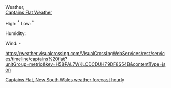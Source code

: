 <div id="openweathermap-widget-11"></div>
<script src='//openweathermap.org/themes/openweathermap/assets/vendor/owm/js/d3.min.js'></script><script>window.myWidgetParam ? window.myWidgetParam : window.myWidgetParam = [];  window.myWidgetParam.push({id: 11,cityid: '2172389',appid: '2b68180e12502df5d43acba59d0e8e72',units: 'metric',containerid: 'openweathermap-widget-11',  });  (function() {var script = document.createElement('script');script.async = true;script.charset = "utf-8";script.src = "//openweathermap.org/themes/openweathermap/assets/vendor/owm/js/weather-widget-generator.js";var s = document.getElementsByTagName('script')[0];s.parentNode.insertBefore(script, s);  })();</script>





<!-- weather widget start --><div id="m-booked-custom-widget-67921"> <div class="weather-customize" style="width:350px;"> <div class="booked-weather-custom-160 color-009fde" style="width:350px;" id="width5"> <div class="booked-weather-custom-160-date">Weather, </div> <div class="booked-weather-custom-160-main"> <a target="_blank" href="https://www.booked.net/weather/captains-flat-w2797800" class="booked-weather-custom-160-city"> Captains Flat Weather </a> <div class="booked-weather-custom-160-degree booked-weather-custom- wmd"><span></span></div> <div class="booked-weather-custom-details"> <p><span>High: <strong><sup>°</sup></strong></span><span> Low: <strong><sup>°</sup></strong></span></p> <p>Humidity: <strong></strong></p> <p>Wind: <strong> - </strong></p> </div> </div> </div> </div> </div><script type="text/javascript"> var css_file=document.createElement("link"); var widgetUrl = location.href; css_file.setAttribute("rel","stylesheet"); css_file.setAttribute("type","text/css"); css_file.setAttribute("href",'https://s.bookcdn.com/css/weather.css?v=0.0.1'); document.getElementsByTagName("head")[0].appendChild(css_file); function setWidgetData_67921(data) { if(typeof(data) != 'undefined' && data.results.length > 0) { for(var i = 0; i < data.results.length; ++i) { var objMainBlock = document.getElementById('m-booked-custom-widget-67921'); if(objMainBlock !== null) { var copyBlock = document.getElementById('m-bookew-weather-copy-'+data.results[i].widget_type); objMainBlock.innerHTML = data.results[i].html_code; if(copyBlock !== null) objMainBlock.appendChild(copyBlock); } } } else { alert('data=undefined||data.results is empty'); } } var widgetSrc = "https://widgets.booked.net/weather/info?action=get_weather_info;ver=7;cityID=w2797800;type=2;scode=124;ltid=3457;domid=w209;anc_id=82042;countday=undefined;cmetric=1;wlangID=1;color=009fde;wwidth=350;header_color=ffffff;text_color=333333;link_color=08488D;border_form=1;footer_color=ffffff;footer_text_color=333333;transparent=0;v=0.0.1";widgetSrc += ';ref=' + widgetUrl;widgetSrc += ';rand_id=67921';var weatherBookedScript = document.createElement("script"); weatherBookedScript.setAttribute("type", "text/javascript"); weatherBookedScript.src = widgetSrc; document.body.appendChild(weatherBookedScript) </script><!-- weather widget end -->
  
  
  
<https://weather.visualcrossing.com/VisualCrossingWebServices/rest/services/timeline/captains%20flat?unitGroup=metric&key=H58PAL7WKLCDCDUH79DF8S54B&contentType=json>
  
  



<div id="wwo-weather-widget-3"></div><script type='text/javascript' src='https://www.worldweatheronline.com/widget/v5/weather-widget.ashx?loc=129245&wid=3&tu=1&div=wwo-weather-widget-3' async></script><noscript><a href="https://www.worldweatheronline.com/captains-flat-weather/new-south-wales/au.aspx" alt="Hour by hour Captains Flat, New South Wales weather">Captains Flat, New South Wales weather forecast hourly</a></noscript>



